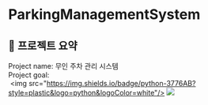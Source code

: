 ParkingManagementSystem
=======================
🚗 프로젝트 요약
-------------
Project name: 무인 주차 관리 시스템   
Project goal:    
 <img src="https://img.shields.io/badge/python-3776AB?style=plastic&logo=python&logoColor=white"/>
 <img src="https://img.shields.io/badge/Python-3776AB?style=for-the-badge&logo=Python&logoColor=white">
